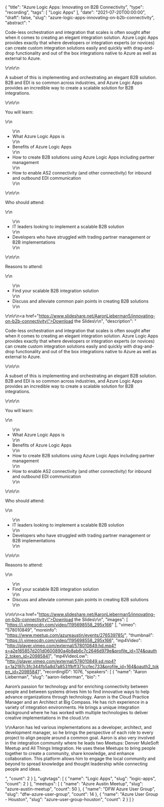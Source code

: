 {
  "title": "Azure Logic Apps: Innovating on B2B Connectivity",
  "type": "recording",
  "tags": [
    "Logic Apps"
  ],
  "date": "2021-07-20T00:00:00",
  "draft": false,
  "slug": "azure-logic-apps-innovating-on-b2b-connectivity",
  "abstract": "<p>Code-less orchestration and integration that scales is often sought after when it comes to creating an elegant integration solution. Azure Logic Apps provides exactly that where developers or integration experts (or novices) can create custom integration solutions easily and quickly with drag-and-drop functionality and out of the box integrations native to Azure as well as external to Azure.</p>\r\n\r\n<p>A subset of this is implementing and orchestrating an elegant B2B solution. B2B and EDI is so common across industries, and Azure Logic Apps provides an incredible way to create a scalable solution for B2B integrations.</p>\r\n\r\n<p>You will learn:</p>\r\n<ul>\r\n<li>What Azure Logic Apps is</li>\r\n<li>Benefits of Azure Logic Apps</li>\r\n<li>How to create B2B solutions using Azure Logic Apps including partner management</li>\r\n<li>How to enable AS2 connectivity (and other connectivity) for inbound and outbound EDI communication</li>\r\n</ul>\r\n\r\n<p>Who should attend:</p>\r\n<ul>\r\n<li>IT leaders looking to implement a scalable B2B solution</li>\r\n<li>Developers who have struggled with trading partner management or B2B implementations</li>\r\n</ul>\r\n\r\n<p>Reasons to attend:</p>\r\n<ul>\r\n<li>Find your scalable B2B integration solution</li>\r\n<li>Discuss and alleviate common pain points in creating B2B solutions</li>\r\n</ul>\r\n\r\n<a href=\"https://www.slideshare.net/AaronLieberman5/innovating-on-b2b-connectivity\">Download the Slides</a>\r\n",
  "description": "<p>Code-less orchestration and integration that scales is often sought after when it comes to creating an elegant integration solution. Azure Logic Apps provides exactly that where developers or integration experts (or novices) can create custom integration solutions easily and quickly with drag-and-drop functionality and out of the box integrations native to Azure as well as external to Azure.</p>\r\n\r\n<p>A subset of this is implementing and orchestrating an elegant B2B solution. B2B and EDI is so common across industries, and Azure Logic Apps provides an incredible way to create a scalable solution for B2B integrations.</p>\r\n\r\n<p>You will learn:</p>\r\n<ul>\r\n<li>What Azure Logic Apps is</li>\r\n<li>Benefits of Azure Logic Apps</li>\r\n<li>How to create B2B solutions using Azure Logic Apps including partner management</li>\r\n<li>How to enable AS2 connectivity (and other connectivity) for inbound and outbound EDI communication</li>\r\n</ul>\r\n\r\n<p>Who should attend:</p>\r\n<ul>\r\n<li>IT leaders looking to implement a scalable B2B solution</li>\r\n<li>Developers who have struggled with trading partner management or B2B implementations</li>\r\n</ul>\r\n\r\n<p>Reasons to attend:</p>\r\n<ul>\r\n<li>Find your scalable B2B integration solution</li>\r\n<li>Discuss and alleviate common pain points in creating B2B solutions</li>\r\n</ul>\r\n\r\n<a href=\"https://www.slideshare.net/AaronLieberman5/innovating-on-b2b-connectivity\">Download the Slides</a>\r\n",
  "images": [
    "https://i.vimeocdn.com/video/1195698558_295x166"
  ],
  "vimeo": "578010849",
  "moreinfo": "https://www.meetup.com/azureaustin/events/276539785/",
  "thumbnail": "https://i.vimeocdn.com/video/1195698558_295x166",
  "mp4Video": "http://player.vimeo.com/external/578010849.hd.mp4?s=a2e165857d201d0600890a4b8ab6c7c2646d979e&profile_id=174&oauth2_token_id=20985841",
  "mp4VideoLow": "http://player.vimeo.com/external/578010849.sd.mp4?s=1a2197c3fc344fb5a8d7a8531fbff371ccfec733&profile_id=164&oauth2_token_id=20985841",
  "recordingID": 1076,
  "speakers": [
    {
      "name": "Aaron Lieberman",
      "slug": "aaron-lieberman",
      "bio": "<p>Aaron’s passion for technology and for enriching connectivity between people and between systems drives him to find innovative ways to help advance organizations through technology. Aaron is the Cloud Practice Manager and an Architect at Big Compass. He has rich experience in a variety of integration environments. He brings a unique integration background where he has worked with multiple technologies to deliver creative implementations in the cloud.\r\n</p><p>\r\nAaron has led various implementations as a developer, architect, and development manager, so he brings the perspective of each role to every project to align people around a common goal. Aaron is also very involved in the integration community where he leads two Meetups: Denver MuleSoft Meetup and All Things Integration. He uses these Meetups to bring people together to create a community, share knowledge, and enhance collaboration. This platform allows him to engage the local community and beyond to spread knowledge and thought leadership while connecting people and ideas.</p>",
      "count": 2
    }
  ],
  "ugtvtags": [
    {
      "name": "Logic Apps",
      "slug": "logic-apps",
      "count": 2
    }
  ],
  "meetups": [
    {
      "name": "Azure Austin Meetup",
      "slug": "azure-austin-meetup",
      "count": 50
    },
    {
      "name": "DFW Azure User Group",
      "slug": "dfw-azure-user-group",
      "count": 14
    },
    {
      "name": "Azure User Group - Houston",
      "slug": "azure-user-group-houston",
      "count": 2
    }
  ]
}